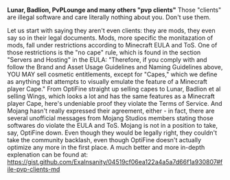 **Lunar, Badlion, PvPLounge and many others "pvp clients"**
Those "clients" are illegal software and care literally nothing about you. Don't use them.

Let us start with saying they aren't even clients: they are mods, they even say so in their legal documents.
Mods, more specific the monitazation of mods, fall under restrictions according to Minecraft EULA and ToS.
One of those restrictions is the "no cape" rule, which is found in the section "Servers and Hosting" in the EULA:
"Therefore, if you comply with and follow the Brand and Asset Usage Guidelines and Naming Guidelines above, YOU MAY sell cosmetic entitlements, except for "Capes," which we define as anything that attempts to visually emulate the feature of a Minecraft player Cape."
From OptiFine straight up selling capes to Lunar, Badlion et al selling Wings, which looks a lot and has the same features as a Minecraft player Cape, here's undeniable proof they violate the Terms of Service. 
And Mojang hasn't really expressed their agreement, either - in fact, there are several unofficial messages from Mojang Studios members stating those softwares do violate the EULA and ToS.
Mojang is not in a position to take, say, OptiFine down. Even though they would be legally right, they couldn't take the community backlash, even though OptiFine doesn't actually optimize any more in the first place.
A much better and more in-depth explenation can be found at: https://gist.github.com/ExaInsanity/04519cf06ea122a4a5a7d66f1a930807#file-pvp-clients-md
